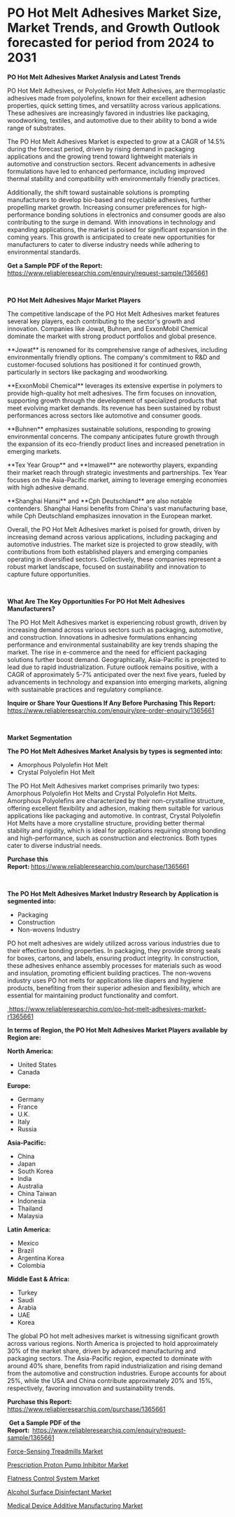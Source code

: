 <p><h1>PO Hot Melt Adhesives Market Size, Market Trends, and Growth Outlook forecasted for period from 2024 to 2031</h1></p><p><strong>PO Hot Melt Adhesives Market Analysis and Latest Trends</strong></p>
<p><p>PO Hot Melt Adhesives, or Polyolefin Hot Melt Adhesives, are thermoplastic adhesives made from polyolefins, known for their excellent adhesion properties, quick setting times, and versatility across various applications. These adhesives are increasingly favored in industries like packaging, woodworking, textiles, and automotive due to their ability to bond a wide range of substrates.</p><p>The PO Hot Melt Adhesives Market is expected to grow at a CAGR of 14.5% during the forecast period, driven by rising demand in packaging applications and the growing trend toward lightweight materials in automotive and construction sectors. Recent advancements in adhesive formulations have led to enhanced performance, including improved thermal stability and compatibility with environmentally friendly practices. </p><p>Additionally, the shift toward sustainable solutions is prompting manufacturers to develop bio-based and recyclable adhesives, further propelling market growth. Increasing consumer preferences for high-performance bonding solutions in electronics and consumer goods are also contributing to the surge in demand. With innovations in technology and expanding applications, the market is poised for significant expansion in the coming years. This growth is anticipated to create new opportunities for manufacturers to cater to diverse industry needs while adhering to environmental standards.</p></p>
<p><strong>Get a Sample PDF of the Report:&nbsp;</strong> <a href="https://www.reliableresearchiq.com/enquiry/request-sample/1365661?utm_campaign=1847&utm_medium=2&utm_source=Github&utm_content=ia&utm_term=06122024&utm_id=po-hot-melt-adhesives">https://www.reliableresearchiq.com/enquiry/request-sample/1365661</a></p>
<p>&nbsp;</p>
<p><strong>PO Hot Melt Adhesives Major Market Players</strong></p>
<p><p>The competitive landscape of the PO Hot Melt Adhesives market features several key players, each contributing to the sector's growth and innovation. Companies like Jowat, Buhnen, and ExxonMobil Chemical dominate the market with strong product portfolios and global presence.</p><p>**Jowat** is renowned for its comprehensive range of adhesives, including environmentally friendly options. The company's commitment to R&D and customer-focused solutions has positioned it for continued growth, particularly in sectors like packaging and woodworking.</p><p>**ExxonMobil Chemical** leverages its extensive expertise in polymers to provide high-quality hot melt adhesives. The firm focuses on innovation, supporting growth through the development of specialized products that meet evolving market demands. Its revenue has been sustained by robust performances across sectors like automotive and consumer goods.</p><p>**Buhnen** emphasizes sustainable solutions, responding to growing environmental concerns. The company anticipates future growth through the expansion of its eco-friendly product lines and increased penetration in emerging markets.</p><p>**Tex Year Group** and **Imawell** are noteworthy players, expanding their market reach through strategic investments and partnerships. Tex Year focuses on the Asia-Pacific market, aiming to leverage emerging economies with high adhesive demand.</p><p>**Shanghai Hansi** and **Cph Deutschland** are also notable contenders. Shanghai Hansi benefits from China's vast manufacturing base, while Cph Deutschland emphasizes innovation in the European market.</p><p>Overall, the PO Hot Melt Adhesives market is poised for growth, driven by increasing demand across various applications, including packaging and automotive industries. The market size is projected to grow steadily, with contributions from both established players and emerging companies operating in diversified sectors. Collectively, these companies represent a robust market landscape, focused on sustainability and innovation to capture future opportunities.</p></p>
<p>&nbsp;</p>
<p><strong>What Are The Key Opportunities For PO Hot Melt Adhesives Manufacturers?</strong></p>
<p><p>The PO Hot Melt Adhesives market is experiencing robust growth, driven by increasing demand across various sectors such as packaging, automotive, and construction. Innovations in adhesive formulations enhancing performance and environmental sustainability are key trends shaping the market. The rise in e-commerce and the need for efficient packaging solutions further boost demand. Geographically, Asia-Pacific is projected to lead due to rapid industrialization. Future outlook remains positive, with a CAGR of approximately 5-7% anticipated over the next five years, fueled by advancements in technology and expansion into emerging markets, aligning with sustainable practices and regulatory compliance.</p></p>
<p><strong>Inquire or Share Your Questions If Any Before Purchasing This Report:</strong> <a href="https://www.reliableresearchiq.com/enquiry/pre-order-enquiry/1365661?utm_campaign=1847&utm_medium=2&utm_source=Github&utm_content=ia&utm_term=06122024&utm_id=po-hot-melt-adhesives">https://www.reliableresearchiq.com/enquiry/pre-order-enquiry/1365661</a></p>
<p>&nbsp;</p>
<p><strong>Market Segmentation</strong></p>
<p><strong>The PO Hot Melt Adhesives Market Analysis by types is segmented into:</strong></p>
<p><ul><li>Amorphous Polyolefin Hot Melt</li><li>Crystal Polyolefin Hot Melt</li></ul></p>
<p><p>The PO Hot Melt Adhesives market comprises primarily two types: Amorphous Polyolefin Hot Melts and Crystal Polyolefin Hot Melts. Amorphous Polyolefins are characterized by their non-crystalline structure, offering excellent flexibility and adhesion, making them suitable for various applications like packaging and automotive. In contrast, Crystal Polyolefin Hot Melts have a more crystalline structure, providing better thermal stability and rigidity, which is ideal for applications requiring strong bonding and high-performance, such as construction and electronics. Both types cater to diverse industrial needs.</p></p>
<p><strong>Purchase this Report:&nbsp;</strong><a href="https://www.reliableresearchiq.com/purchase/1365661?utm_campaign=1847&utm_medium=2&utm_source=Github&utm_content=ia&utm_term=06122024&utm_id=po-hot-melt-adhesives">https://www.reliableresearchiq.com/purchase/1365661</a></p>
<p>&nbsp;</p>
<p><strong>The PO Hot Melt Adhesives Market Industry Research by Application is segmented into:</strong></p>
<p><ul><li>Packaging</li><li>Construction</li><li>Non-wovens Industry</li></ul></p>
<p><p>PO hot melt adhesives are widely utilized across various industries due to their effective bonding properties. In packaging, they provide strong seals for boxes, cartons, and labels, ensuring product integrity. In construction, these adhesives enhance assembly processes for materials such as wood and insulation, promoting efficient building practices. The non-wovens industry uses PO hot melts for applications like diapers and hygiene products, benefiting from their superior adhesion and flexibility, which are essential for maintaining product functionality and comfort.</p></p>
<p><a href="https://www.reliableresearchiq.com/po-hot-melt-adhesives-market-r1365661?utm_campaign=1847&utm_medium=2&utm_source=Github&utm_content=ia&utm_term=06122024&utm_id=po-hot-melt-adhesives">&nbsp;https://www.reliableresearchiq.com/po-hot-melt-adhesives-market-r1365661</a></p>
<p><strong>In terms of Region, the PO Hot Melt Adhesives Market Players available by Region are:</strong></p>
<p>
    <p> <strong> North America: </strong>
        <ul>
            <li>United States</li>
            <li>Canada</li>
        </ul>
        </p> 
    <p> <strong> Europe: </strong>
        <ul>
            <li>Germany</li>
            <li>France</li>
            <li>U.K.</li>
            <li>Italy</li>
            <li>Russia</li>
        </ul>
        </p> 
    <p> <strong> Asia-Pacific: </strong>
        <ul>
            <li>China</li>
            <li>Japan</li>
            <li>South Korea</li>
            <li>India</li>
            <li>Australia</li>
            <li>China Taiwan</li>
            <li>Indonesia</li>
            <li>Thailand</li>
            <li>Malaysia</li>
        </ul>
        </p> 
    <p> <strong> Latin America: </strong>
        <ul>
            <li>Mexico</li>
            <li>Brazil</li>
            <li>Argentina Korea</li>
            <li>Colombia</li>
        </ul>
        </p> 
    <p> <strong> Middle East & Africa: </strong>
        <ul>
            <li>Turkey</li>
            <li>Saudi</li>
            <li>Arabia</li>
            <li>UAE</li>
            <li>Korea</li>
        </ul>
    </p>
    </p>
<p><p>The global PO hot melt adhesives market is witnessing significant growth across various regions. North America is projected to hold approximately 30% of the market share, driven by advanced manufacturing and packaging sectors. The Asia-Pacific region, expected to dominate with around 40% share, benefits from rapid industrialization and rising demand from the automotive and construction industries. Europe accounts for about 25%, while the USA and China contribute approximately 20% and 15%, respectively, favoring innovation and sustainability trends.</p></p>
<p><strong>Purchase this Report: </strong><a href="https://www.reliableresearchiq.com/purchase/1365661?utm_campaign=1847&utm_medium=2&utm_source=Github&utm_content=ia&utm_term=06122024&utm_id=po-hot-melt-adhesives">https://www.reliableresearchiq.com/purchase/1365661</a></p>
<p>&nbsp;<strong>Get a Sample PDF of the Report:&nbsp;&nbsp;</strong><a href="https://www.reliableresearchiq.com/enquiry/request-sample/1365661?utm_campaign=1847&utm_medium=2&utm_source=Github&utm_content=ia&utm_term=06122024&utm_id=po-hot-melt-adhesives">https://www.reliableresearchiq.com/enquiry/request-sample/1365661</a></p>
<p><strong></strong></p>
<p><p><a href="https://issuu.com/reportprime-2/docs/force-sensing-treadmills-market-size-2030.pptx?utm_campaign=1847&utm_medium=2&utm_source=Github&utm_content=ia&utm_term=06122024&utm_id=po-hot-melt-adhesives">Force-Sensing Treadmills Market</a></p><p><a href="https://www.linkedin.com/pulse/prescription-proton-pump-inhibitor-market-evolution-key-0h3yc?utm_campaign=1847&utm_medium=2&utm_source=Github&utm_content=ia&utm_term=06122024&utm_id=po-hot-melt-adhesives">Prescription Proton Pump Inhibitor Market</a></p><p><a href="https://issuu.com/reportprime-2/docs/flatness-control-system-market-size-2030.pptx?utm_campaign=1847&utm_medium=2&utm_source=Github&utm_content=ia&utm_term=06122024&utm_id=po-hot-melt-adhesives">Flatness Control System Market</a></p><p><a href="https://www.linkedin.com/pulse/competitive-overview-alcohol-surface-disinfectant-market-q89sc?utm_campaign=1847&utm_medium=2&utm_source=Github&utm_content=ia&utm_term=06122024&utm_id=po-hot-melt-adhesives">Alcohol Surface Disinfectant Market</a></p><p><a href="https://www.linkedin.com/pulse/medical-device-additive-manufacturing-market-trends-forecast-ln8ec?utm_campaign=1847&utm_medium=2&utm_source=Github&utm_content=ia&utm_term=06122024&utm_id=po-hot-melt-adhesives">Medical Device Additive Manufacturing Market</a></p></p>